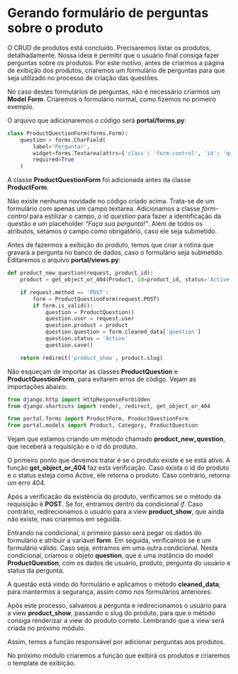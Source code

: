 # Gerando formulário de perguntas sobre o produto

O CRUD de produtos está concluído. Precisaremos listar os produtos, detalhadamente. Nossa ideia é permitir que o usuário final consiga fazer perguntas sobre os produtos. Por este motivo, antes de criarmos a página de exibição dos produtos, criaremos um formulário de perguntas para que seja utilizado no processo de criação das questões.

No caso destes formulários de perguntas, não é necessário criarmos um **Model Form**. Criaremos o formulário normal, como fizemos no primeiro exemplo.

O arquivo que adicionaremos o código será **portal/forms.py**:

```python
class ProductQuestionForm(forms.Form):
    question = forms.CharField(
        label='Perguntar',
        widget=forms.Textarea(attrs={'class': 'form-control', 'id': 'question', 'placeholder': 'Faça sua pergunta!'}),
        required=True
    )
```

A classe **ProductQuestionForm** foi adicionada antes da classe **ProductForm**.

Não existe nenhuma novidade no código criado acima. Trata-se de um formulário com apenas um campo textarea. Adicionamos a classe *form-control* para estilizar o campo, o id *question* para fazer a identificação da questão e um placeholder *"Faça sua pergunta!"*. Além de todos os atributos, setamos o campo como obrigatório, caso ele seja submetido.

Antes de fazermos a exibição do produto, temos que criar a rotina que gravará a pergunta no banco de dados, caso o formulário seja submetido. Editaremos o arquivo **portal/views.py**:

```python
def product_new_question(request, product_id):
    product = get_object_or_404(Product, id=product_id, status='Active')

    if request.method == 'POST':
        form = ProductQuestionForm(request.POST)
        if form.is_valid():
            question = ProductQuestion()
            question.user = request.user
            question.product = product
            question.question = form.cleaned_data['question']
            question.status = 'Active'
            question.save()

    return redirect('product_show', product.slug)
```

Não esqueçam de importar as classes **ProductQuestion** e **ProductQuestionForm**, para evitarem erros de código. Vejam as importações abaixo:

```python
from django.http import HttpResponseForbidden
from django.shortcuts import render, redirect, get_object_or_404

from portal.forms import ProductForm, ProductQuestionForm
from portal.models import Product, Category, ProductQuestion
```

Vejam que estamos criando um método chamado **product_new_question**, que receberá a requisição e o id do produto.

O primeiro ponto que devemos tratar é se o produto existe e se está ativo. A função **get_object_or_404** faz esta verificação. Caso exista o id do produto e o status esteja como *Active*, ele retorna o produto. Caso contrário, retorna um erro 404.

Após a verificação da existência do produto, verificamos se o método da requisição é **POST**. Se for, entramos dentro da condicional *if*. Caso contrário, redirecionamos o usuário para a view **product_show**, que ainda não existe, mas criaremos em seguida.

Entrando na condicional, o primeiro passo será pegar os dados do formulário e atribuir a variável **form**. Em seguida, verificamos se é um formulário válido. Caso seja, entramos em uma outra condicional. Nesta condicional, criamos o objeto **question**, que é uma instância do model **ProductQuestion**, com os dados de usuário, produto, pergunta do usuário e status da pergunta.

A questão está vindo do formulário e aplicamos o método **cleaned_data**, para mantermos a segurança, assim como nos formulários anteriores.

Após este processo, salvamos a pergunta e redirecionamos o usuário para a view **product_show**, passando o slug do produto, para que o método consiga renderizar a view do produto correto. Lembrando que a view será criada no próximo módulo.

Assim, temos a função responsável por adicionar perguntas aos produtos.

No próximo módulo criaremos a função que exibirá os produtos e criaremos o template de exibição.